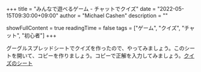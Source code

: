 +++
title = "みんなで遊べるゲーム - チャットでクイズ"
date = "2022-05-15T09:30:00+09:00"
author = "Michael Cashen"
       description = ""

showFullContent = true
readingTime = false
tags = ["ゲーム", "クイズ", "チャット", "初心者"]
+++

グーグルスプレッドシートでクイズを作ったので、やってみましょう。このシートを開いて、コピーを作りましょう。コピーで正解を入力してみましょう。[クイズのシート](https://docs.google.com/spreadsheets/d/1HQ5_bWdEFcFj4iS7l_4PYHijr_xKQ_89ctMa4qs7dbQ/edit#gid=0)



